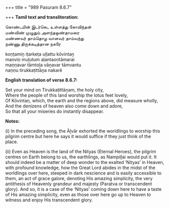 +++
title = "989 Pasuram 8.6.7"

+++
**Tamil text and transliteration:**

கொண்டமின் இடர்கெட உள்ளத்து கோவிந்தன்  
மண்விண் முழுதும் அளந்தஒண்தாமரை  
மண்ணவர் தாம்தொழ வானவர் தாம்வந்து  
நண்ணு திருக்கடித்தான நகரே

koṇṭamiṉ iṭarkeṭa uḷḷattu kōvintaṉ  
maṇviṇ muḻutum aḷantaoṇtāmarai  
maṇṇavar tāmtoḻa vāṉavar tāmvantu  
naṇṇu tirukkaṭittāṉa nakarē

**English translation of verse 8.6.7:**

Set your mind on Tirukkaṭittāṉam, the holy city,  
Where the people of this land worship the lotus feet lovely,  
Of Kōvintaṇ, which, the earth and the regions above, did measure wholly,  
And the denizens of heaven also come down and adore,  
So that all your miseries do instantly disappear.

**Notes:**

\(i\) In the preceding song, the Āḻvār exhorted the worldlings to worship this pilgrim centre but here he says it would suffice if they just think of the place.

\(ii\) Even as Heaven is the land of the Nityas (Eternal Heroes), the pilgrim centres on Earth belong to us, the earthlings, as Nampiḷḷai would put it. It should indeed be a matter of deep wonder to the exalted ‘Nityas’ in Heaven, with profound knowledge, how the Great Lord abides in the midst of the worldlings over here, steeped in dark nescience and is easily accessible to them, an act of grace galore, denoting His amazing simplicity, the very antithesis of Heavenly grandeur and majesty (Paratva or transcendent glory). And so, it is a case of the ‘Nityas’ coming down here to have a taste of His amazing simplicity, even as those over here go up to Heaven to witness and enjoy His transcendent glory.



